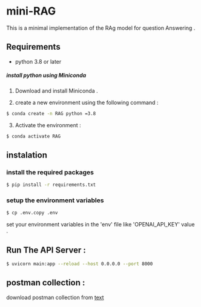 # mini-RAG

This is a minimal implementation of the RAg model for question Answering .

## Requirements
 
 - python 3.8 or later

 ##### install python using Miniconda 

1) Download and install Miniconda .

2) create a new environment using the following command :
```bash 
$ conda create -n RAG python =3.8

```
3) Activate the environment :
```bash 
$ conda activate RAG 

```

## instalation
### install the required packages
```bash
$ pip install -r requirements.txt
```

### setup the environment variables

```bash
$ cp .env.copy .env
```
set your environment variables in the 'env' file like 'OPENAI_API_KEY' value .

## Run The API Server :
```bash 
$ uvicorn main:app --reload --host 0.0.0.0 --port 8000

```
## postman collection :
download postman collection from [text](assets/mini-RAG.postman_collection.json)

